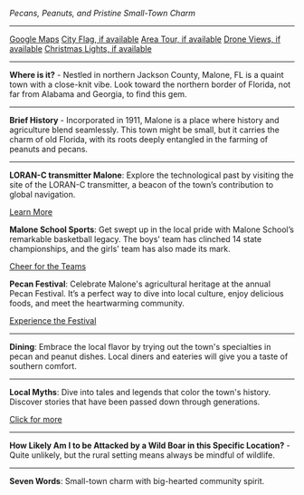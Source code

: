 *Pecans, Peanuts, and Pristine Small-Town Charm*

---

[Google Maps](https://www.google.com/maps/place/Malone,+FL/data=!3m1!1e3)
[City Flag, if available](https://www.google.com/search?tbm=isch&q=Malone+FL+Flag+Picture)
[Area Tour, if available](https://www.youtube.com/results?search_query=Malone+FL+4k+tour)
[Drone Views, if available](https://www.youtube.com/results?search_query=Malone+FL+4k+drone)
[Christmas Lights, if available](https://www.youtube.com/results?search_query=Malone+FL+christmas+lights&sp=CAI%253D)

---

**Where is it?** - Nestled in northern Jackson County, Malone, FL is a quaint town with a close-knit vibe. Look toward the northern border of Florida, not far from Alabama and Georgia, to find this gem.

---

**Brief History** - Incorporated in 1911, Malone is a place where history and agriculture blend seamlessly. This town might be small, but it carries the charm of old Florida, with its roots deeply entangled in the farming of peanuts and pecans.

---

**LORAN-C transmitter Malone**: Explore the technological past by visiting the site of the LORAN-C transmitter, a beacon of the town’s contribution to global navigation.

  [Learn More](https://www.youtube.com/results?search_query=Malone+FL+LORAN-C+transmitter)

**Malone School Sports**: Get swept up in the local pride with Malone School’s remarkable basketball legacy. The boys' team has clinched 14 state championships, and the girls' team has also made its mark.

  [Cheer for the Teams](https://www.youtube.com/results?search_query=Malone+FL+High+School+Basketball)

**Pecan Festival**: Celebrate Malone's agricultural heritage at the annual Pecan Festival. It’s a perfect way to dive into local culture, enjoy delicious foods, and meet the heartwarming community.

  [Experience the Festival](https://www.youtube.com/results?search_query=Malone+FL+Pecan+Festival)

---

**Dining**: Embrace the local flavor by trying out the town's specialties in pecan and peanut dishes. Local diners and eateries will give you a taste of southern comfort.

---

**Local Myths**: Dive into tales and legends that color the town's history. Discover stories that have been passed down through generations.

  [Click for more](https://www.google.com/search?q=Malone+FL+local+myths)

---

**How Likely Am I to be Attacked by a Wild Boar in this Specific Location?** - Quite unlikely, but the rural setting means always be mindful of wildlife.

---

**Seven Words**: Small-town charm with big-hearted community spirit.